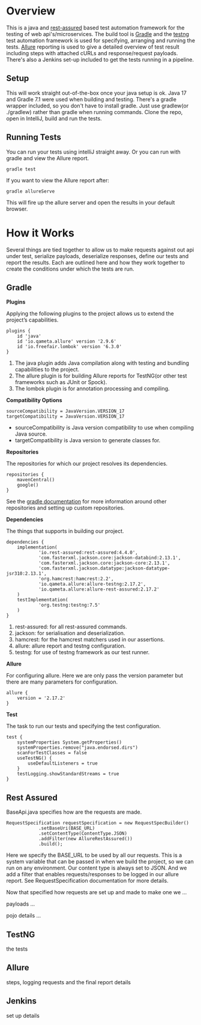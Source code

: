 # Overview
This is a java and [rest-assured](https://rest-assured.io/) based test automation framework for the testing of web api's/microservices.
The build tool is [Gradle](https://gradle.org/) and the [testng](https://testng.org/doc/) test automation framework is used for specifying, arranging and running the tests. 
[Allure](https://docs.qameta.io/allure/) reporting is used to give a detailed overview of test result including steps with attached cURLs and response/request payloads. 
There's also a Jenkins set-up included to get the tests running in a pipeline.

## Setup
This will work straight out-of-the-box once your java setup is ok. Java 17 and Gradle 7.1 were used when building and testing. 
There's a gradle wrapper included, so you don't have to install gradle. Just use gradlew(or ./gradlew) rather than gradle when running commands. 
Clone the repo, open in IntelliJ, build and run the tests.

## Running Tests
You can run your tests using intelliJ straight away.
Or you can run with gradle and view the Allure report.
```
gradle test
```
If you want to view the Allure report after:
```
gradle allureServe
```
This will fire up the allure server and open the results in your default browser.

# How it Works
Several things are tied together to allow us to make requests against out api under test, serialize payloads, deserialize responses,
define our tests and report the results. Each are outlined here and how they work together to create the conditions under which the tests are run.

## Gradle
**Plugins**

Applying the following plugins to the project allows us to extend the project’s capabilities.
```
plugins {
    id 'java'
    id 'io.qameta.allure' version '2.9.6'
    id 'io.freefair.lombok' version '6.3.0'
}
```
1. The java plugin adds Java compilation along with testing and bundling capabilities to the project.
2. The allure plugin is for building Allure reports for TestNG(or other test frameworks such as JUnit or Spock).
3. The lombok plugin is for annotation processing and compiling.


**Compatibility Options**

```
sourceCompatibility = JavaVersion.VERSION_17
targetCompatibility = JavaVersion.VERSION_17
```

* sourceCompatibility is Java version compatibility to use when compiling Java source.
* targetCompatibility is Java version to generate classes for.


**Repositories**

The repositories for which our project resolves its dependencies.
```
repositories {
    mavenCentral()
    google()
}
```
See the [gradle documentation](https://docs.gradle.org/current/userguide/declaring_repositories.html) for more information around other repositories 
and setting up custom repositories.


**Dependencies**

The things that supports in building our project.
```
dependencies {
    implementation(
            'io.rest-assured:rest-assured:4.4.0',
            'com.fasterxml.jackson.core:jackson-databind:2.13.1',
            'com.fasterxml.jackson.core:jackson-core:2.13.1',
            'com.fasterxml.jackson.datatype:jackson-datatype-jsr310:2.13.1',
            'org.hamcrest:hamcrest:2.2',
            'io.qameta.allure:allure-testng:2.17.2',
            'io.qameta.allure:allure-rest-assured:2.17.2'
    )
    testImplementation(
            'org.testng:testng:7.5'
    )
}
```
1. rest-assured: for all rest-assured commands.
2. jackson: for serialisation and deserialization.
3. hamcrest: for the hamcrest matchers used in our assertions.
4. allure: allure report and testng configuration.
5. testng: for use of testng framework as our test runner.


**Allure**

For configuring allure. Here we are only pass the version parameter but there are many parameters for configuration.
```
allure {
    version = '2.17.2'
}
```

**Test**

The task to run our tests and specifying the test configuration.

```
test {
    systemProperties System.getProperties()
    systemProperties.remove("java.endorsed.dirs")
    scanForTestClasses = false
    useTestNG() {
        useDefaultListeners = true
    }
    testLogging.showStandardStreams = true
}
```


## Rest Assured
BaseApi.java specifies how are the requests are made. 
```
RequestSpecification requestSpecification = new RequestSpecBuilder()
            .setBaseUri(BASE_URL)
            .setContentType(ContentType.JSON)
            .addFilter(new AllureRestAssured())
            .build();
```

Here we specify the BASE_URL to be used by all our requests. 
This is a system variable that can be passed in when we build the project, so we can run on any environment.
Our content type is always set to JSON.
And we add a filter that enables requests/responses to be logged in our allure report.
See RequestSpecification documentation for more details.

Now that specified how requests are set up and made to make one we ...

payloads ... 

pojo details ...

## TestNG
the tests

## Allure
steps, logging requests and the final report details

## Jenkins
set up details
